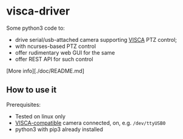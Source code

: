# visca-driver

Some python3 code to:

* drive serial/usb-attached camera supporting
[VISCA](https://en.wikipedia.org/wiki/VISCA_Protocol) PTZ control;
* with ncurses-based PTZ control
* offer rudimentary web GUI for the same
* offer REST API for such control

[More info][./doc/README.md]

## How to use it

Prerequisites:

* Tested on linux only
* [VISCA-compatible](doc/hardware.md) camera connected, on, e.g. `/dev/ttyUSB0`
* python3 with pip3 already installed
